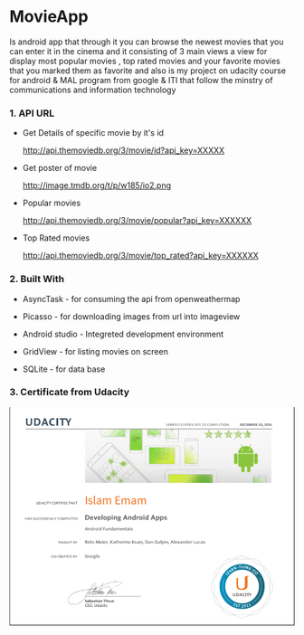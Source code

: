 # MovieApp

Is android app that through it you can browse the newest movies that you can enter it in the cinema and it consisting of 3 main views
a view for display most popular movies , top rated movies and your favorite movies that you marked them as favorite
and also is my project on udacity course for android & MAL program from google & ITI that follow the minstry of communications and information technology



### 1. API URL
* Get Details of specific movie by it's id                                                                                           

  http://api.themoviedb.org/3/movie/id?api_key=XXXXX


* Get poster of movie                                                                                                        

  http://image.tmdb.org/t/p/w185/io2.png                                                                                                
  
  
* Popular movies


  http://api.themoviedb.org/3/movie/popular?api_key=XXXXXX
  
* Top Rated movies

  http://api.themoviedb.org/3/movie/top_rated?api_key=XXXXXX
  
  
### 2. Built With
                                                                                                                     
* AsyncTask - for consuming the api from openweathermap


* Picasso - for downloading images from url into imageview                                                              


* Android studio  - Integreted development environment                                                                                  


* GridView - for listing movies on screen

* SQLite - for data base

### 3. Certificate from Udacity

![certificate from udacity](https://github.com/islam-Ellithy/MovieApp/blob/master/photos/certificate.PNG)
